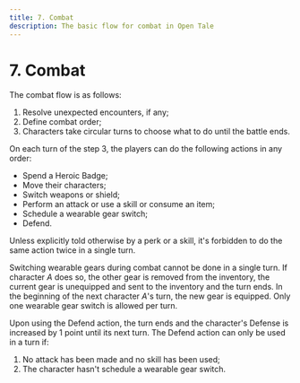 ```yaml
---
title: 7. Combat
description: The basic flow for combat in Open Tale
---
```


# 7. Combat

The combat flow is as follows:

1. Resolve unexpected encounters, if any;
2. Define combat order;
3. Characters take circular turns to choose what to do until the battle ends.

On each turn of the step 3, the players can do the following actions in any
order:

* Spend a Heroic Badge;
* Move their characters;
* Switch weapons or shield;
* Perform an attack or use a skill or consume an item;
* Schedule a wearable gear switch;
* Defend.

Unless explicitly told otherwise by a perk or a skill, it's forbidden to do the
same action twice in a single turn.

Switching wearable gears during combat cannot be done in a single turn. If
character *A* does so, the other gear is removed from the inventory, the current
gear is unequipped and sent to the inventory and the turn ends. In the beginning
of the next character *A*'s turn, the new gear is equipped. Only one wearable
gear switch is allowed per turn.

Upon using the Defend action, the turn ends and the character's Defense is
increased by 1 point until its next turn. The Defend action can only be used in
a turn if:

1. No attack has been made and no skill has been used;
2. The character hasn't schedule a wearable gear switch.
